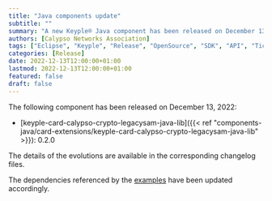 ```yaml
---
title: "Java components update"
subtitle: ""
summary: "A new Keyple® Java component has been released on December 13, 2022"
authors: [Calypso Networks Association]
tags: ["Eclipse", "Keyple", "Release", "OpenSource", "SDK", "API", "Ticketing", "Calypso"]
categories: [Release]
date: 2022-12-13T12:00:00+01:00
lastmod: 2022-12-13T12:00:00+01:00
featured: false
draft: false
---
```


The following component has been released on December 13, 2022:
- [keyple-card-calypso-crypto-legacysam-java-lib]({{< ref "components-java/card-extensions/keyple-card-calypso-crypto-legacysam-java-lib" >}}): 0.2.0

The details of the evolutions are available in the corresponding changelog files.

The dependencies referenced by the [examples](https://github.com/eclipse/keyple-java-example) have been updated accordingly.